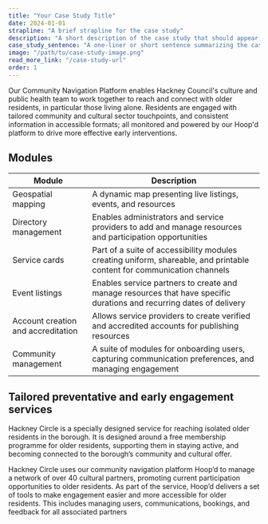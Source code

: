 ```yaml
---
title: "Your Case Study Title"
date: 2024-01-01 
strapline: "A brief strapline for the case study"
description: "A short description of the case study that should appear in the card"
case_study_sentence: "A one-liner or short sentence summarizing the case study"
image: "/path/to/case-study-image.png"
read_more_link: "/case-study-url"
order: 1
---
```


Our Community Navigation Platform enables Hackney Council's culture and public health team to work together to reach and connect with older residents, in particular those living alone. Residents are engaged with tailored community and cultural sector touchpoints, and consistent information in accessible formats; all monitored and powered by our Hoop'd platform to drive more effective early interventions.

<section>
  <h2>Modules</h2>
  <table>
    <thead>
      <tr>
        <th>Module</th>
        <th>Description</th>
      </tr>
    </thead>
    <tbody>
      <tr>
        <td>Geospatial mapping</td>
        <td>A dynamic map presenting live listings, events, and resources</td>
      </tr>
      <tr>
        <td>Directory management</td>
        <td>Enables administrators and service providers to add and manage resources and participation opportunities</td>
      </tr>
      <tr>
        <td>Service cards</td>
        <td>Part of a suite of accessibility modules creating uniform, shareable, and printable content for communication channels</td>
      </tr>
      <tr>
        <td>Event listings</td>
        <td>Enables service partners to create and manage resources that have specific durations and recurring dates of delivery</td>
      </tr>
      <tr>
        <td>Account creation and accreditation</td>
        <td>Allows service providers to create verified and accredited accounts for publishing resources</td>
      </tr>
      <tr>
        <td>Community management</td>
        <td>A suite of modules for onboarding users, capturing communication preferences, and managing engagement</td>
      </tr>
    </tbody>
  </table>
</section>

Tailored preventative and early engagement services
---------------------------------------------------------------------------------------------------------------------------------
Hackney Circle is a specially designed service for reaching isolated older residents in the borough. It is designed around a free membership programme for older residents, supporting them in staying active, and becoming connected to the borough’s community and cultural offer.

Hackney Circle uses our community navigation platform Hoop’d to manage a network of over 40 cultural partners, promoting current participation opportunities to older residents. As part of the service, Hoop’d delivers a set of tools to make engagement easier and more accessible for older residents. This includes managing users, communications, bookings, and feedback for all associated partners
